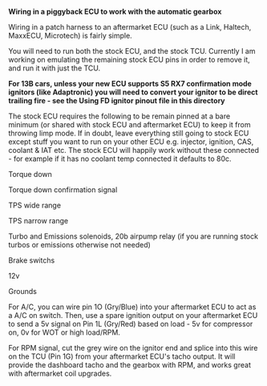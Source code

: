 **Wiring in a piggyback ECU to work with the automatic gearbox**

Wiring in a patch harness to an aftermarket ECU (such as a Link, Haltech, MaxxECU, Microtech) is fairly simple. 

You will need to run both the stock ECU, and the stock TCU. Currently I am working on emulating the remaining stock ECU pins in order to remove it, and run it with just the TCU. 

**For 13B cars, unless your new ECU supports S5 RX7 confirmation mode ignitors (like Adaptronic) you will need to convert your ignitor to be direct trailing fire - see the Using FD ignitor pinout file in this directory**

The stock ECU requires the following to be remain pinned at a bare minimum (or shared with stock ECU and aftermarket ECU) to keep it from throwing limp mode. If in doubt, leave everything still going to stock ECU except stuff you want to run on your other ECU e.g. injector, ignition, CAS, coolant & IAT etc. The stock ECU will happily work without these connected - for example if it has no coolant temp connected it defaults to 80c.

Torque down 

Torque down confirmation signal

TPS wide range

TPS narrow range

Turbo and Emissions solenoids, 20b airpump relay (if you are running stock turbos or emissions otherwise not needed)

Brake switchs

12v

Grounds

For A/C, you can wire pin 1O (Gry/Blue) into your aftermarket ECU to act as a A/C on switch. Then, use a spare ignition output on your aftermarket ECU to send a 5v signal on Pin 1L (Gry/Red) based on load - 5v for compressor on, 0v for WOT or high load/RPM.

For RPM signal, cut the grey wire on the ignitor end and splice into this wire on the TCU (Pin 1G) from your aftermarket ECU's tacho output. It will provide the dashboard tacho and the gearbox with RPM, and works great with aftermarket coil upgrades.
